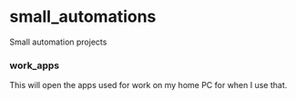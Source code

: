 # small_automations
Small automation projects

### work_apps
This will open the apps used for work on my home PC for when I use that.
